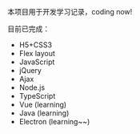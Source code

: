 本项目用于开发学习记录，coding now!

目前已完成：

- H5+CSS3
- Flex layout
- JavaScript
- jQuery
- Ajax
- Node.js
- TypeScript
- Vue (learning)
- Java (learning)
- Electron (learning~~)